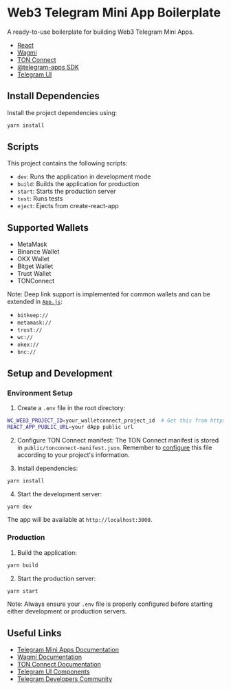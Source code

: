 # Web3 Telegram Mini App Boilerplate

A ready-to-use boilerplate for building Web3 Telegram Mini Apps.

- [React](https://react.dev/)
- [Wagmi](https://wagmi.sh/)
- [TON Connect](https://docs.ton.org/develop/dapps/ton-connect/overview)
- [@telegram-apps SDK](https://docs.telegram-mini-apps.com/packages/telegram-apps-sdk/2-x)
- [Telegram UI](https://tgui.xelene.me/?path=/docs/getting-started--documentation)

## Install Dependencies

Install the project dependencies using:

```bash
yarn install
```

## Scripts

This project contains the following scripts:

- `dev`: Runs the application in development mode
- `build`: Builds the application for production
- `start`: Starts the production server
- `test`: Runs tests
- `eject`: Ejects from create-react-app

## Supported Wallets

- MetaMask
- Binance Wallet
- OKX Wallet
- Bitget Wallet
- Trust Wallet
- TONConnect

Note: Deep link support is implemented for common wallets and can be extended in [`App.js`](https://github.com/kevinb1003/test-tg-mini-app/blob/master/src/App.js#L21-L59):

- `bitkeep://`
- `metamask://`
- `trust://`
- `wc://`
- `okex://`
- `bnc://`

## Setup and Development

### Environment Setup

1. Create a `.env` file in the root directory:

```bash
WC_WEB3_PROJECT_ID=your_walletconnect_project_id  # Get this from https://cloud.walletconnect.com/
REACT_APP_PUBLIC_URL=your dApp public url
```

2. Configure TON Connect manifest:
   The TON Connect manifest is stored in `public/tonconnect-manifest.json`. Remember to [configure](https://docs.ton.org/develop/dapps/ton-connect/manifest) this file according to your project's information.

3. Install dependencies:

```bash
yarn install
```

4. Start the development server:

```bash
yarn dev
```

The app will be available at `http://localhost:3000`.

### Production

1. Build the application:

```bash
yarn build
```

2. Start the production server:

```bash
yarn start
```

Note: Always ensure your `.env` file is properly configured before starting either development or production servers.

## Useful Links

- [Telegram Mini Apps Documentation](https://docs.telegram-mini-apps.com/)
- [Wagmi Documentation](https://wagmi.sh/react/getting-started)
- [TON Connect Documentation](https://docs.ton.org/develop/dapps/ton-connect/overview)
- [Telegram UI Components](https://tgui.xelene.me/?path=/docs/getting-started--documentation)
- [Telegram Developers Community](https://t.me/devs)
